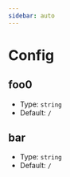 ```yaml
---
sidebar: auto
---
```


# Config

## foo0

- Type: `string`
- Default: `/`

## bar

- Type: `string`
- Default: `/`
